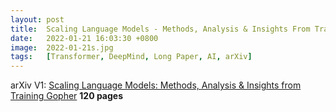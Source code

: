 ```yaml
---
layout: post
title:  Scaling Language Models - Methods, Analysis & Insights From Training Gopher
date:   2022-01-21 16:03:30 +0800
image:  2022-01-21s.jpg
tags:   [Transformer, DeepMind, Long Paper, AI, arXiv]
---
```


arXiv V1: [Scaling Language Models: Methods, Analysis & Insights from Training Gopher](https://arxiv.org/pdf/2112.11446.pdf) **120 pages**